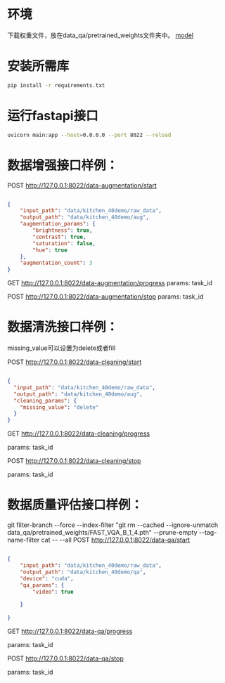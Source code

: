 
# 环境

下载权重文件，放在data_qa/pretrained_weights文件夹中。
 [model](https://github.com/TimothyHTimothy/FAST-VQA/releases/download/v2.0.0/FAST_VQA_B_1_4.pth) 

# 安装所需库
```bash
pip install -r requirements.txt
```

# 运行fastapi接口
```bash
uvicorn main:app --host=0.0.0.0 --port 8022 --reload
```


# 数据增强接口样例：

POST http://127.0.0.1:8022/data-augmentation/start
```json

{
    "input_path": "data/kitchen_40demo/raw_data",
    "output_path": "data/kitchen_40demo/aug",
    "augmentation_params": {
        "brightness": true,
        "contrast": true,
        "saturation": false,
        "hue": true
    },
    "augmentation_count": 3
}


```

GET http://127.0.0.1:8022/data-augmentation/progress
params: task_id


POST http://127.0.0.1:8022/data-augmentation/stop
params: task_id

# 数据清洗接口样例：
missing_value可以设置为delete或者fill

POST http://127.0.0.1:8022/data-cleaning/start
```json

{
  "input_path": "data/kitchen_40demo/raw_data",
  "output_path": "data/kitchen_40demo/aug",
  "cleaning_params": {
    "missing_value": "delete"
  }
}


```

GET http://127.0.0.1:8022/data-cleaning/progress

params: task_id


POST http://127.0.0.1:8022/data-cleaning/stop

params: task_id


# 数据质量评估接口样例：

git filter-branch --force --index-filter "git rm --cached --ignore-unmatch data_qa/pretrained_weights/FAST_VQA_B_1_4.pth"  --prune-empty --tag-name-filter cat -- --all 
POST http://127.0.0.1:8022/data-qa/start
```json

{
    "input_path": "data/kitchen_40demo/raw_data",
    "output_path": "data/kitchen_40demo/qa",
    "device": "cuda",
    "qa_params": {
        "video": true
        
    }
  
}
```

GET http://127.0.0.1:8022/data-qa/progress

params: task_id


POST http://127.0.0.1:8022/data-qa/stop

params: task_id
